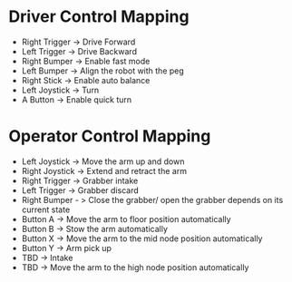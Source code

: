 # Driver Control Mapping
- Right Trigger -> Drive Forward
- Left Trigger -> Drive Backward
- Right Bumper -> Enable fast mode
- Left Bumper -> Align the robot with the peg
- Right Stick -> Enable auto balance 
- Left Joystick -> Turn
- A Button -> Enable quick turn



# Operator Control Mapping
- Left Joystick -> Move the arm up and down
- Right Joystick -> Extend and retract the arm
- Right Trigger -> Grabber intake
- Left Trigger -> Grabber discard
- Right Bumper - > Close the grabber/ open the grabber depends on its current state
- Button A -> Move the arm to floor position automatically 
- Button B -> Stow the arm automatically 
- Button X -> Move the arm to the mid node position automatically
- Button Y -> Arm pick up
- TBD -> Intake
- TBD -> Move the arm to the high node position automatically


